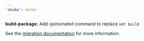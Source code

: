 ```yaml
---
'skuba': minor
---
```


**build-package:** Add opinionated command to replace `smt build`

See the [migration documentation](/docs/migrating-from-seek-module-toolkit.md) for more information.
